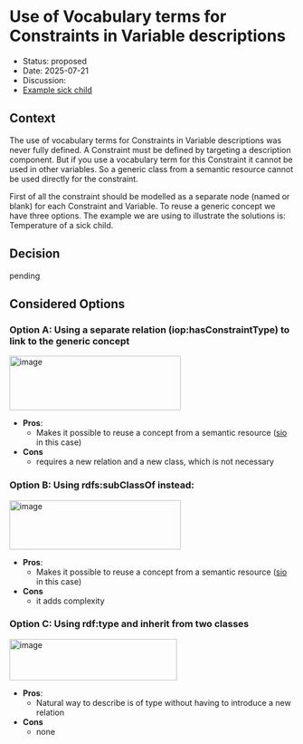# Use of Vocabulary terms for Constraints in Variable descriptions

* Status: proposed
* Date: 2025-07-21
* Discussion:
* [Example sick child](https://github.com/w3c/sdw-sosa-ssn/issues/347#issuecomment-3081992665)

## Context

The use of vocabulary terms for Constraints in Variable descriptions was never fully defined. A Constraint must be defined by targeting a description component. But if you use a vocabulary term for this Constraint it cannot be used in other variables. So a generic class from a semantic resource cannot be used directly for the constraint.

First of all the constraint should be modelled as a separate node (named or blank) for each Constraint and Variable. To reuse a generic concept we have three options. The example we are using to illustrate the solutions is: Temperature of a sick child. 

## Decision

pending

## Considered Options

### Option A: Using a separate relation (iop:hasConstraintType) to link to the generic concept

<img width="303" height="96" alt="image" src="https://github.com/user-attachments/assets/0df6253e-43db-4f09-be65-3d33f331e541" />

* **Pros**:
  * Makes it possible to reuse a concept from a semantic resource ([sio](http://semanticscience.org/resource/SIO_000954) in this case)
* **Cons**
  * requires a new relation and a new class, which is not necessary

### Option B: Using rdfs:subClassOf instead: 

<img width="303" height="87" alt="image" src="https://github.com/user-attachments/assets/72c67fdb-24fd-4e2a-b10d-3ec1a18de86a" />


* **Pros**:
  * Makes it possible to reuse a concept from a semantic resource ([sio](http://semanticscience.org/resource/SIO_000954) in this case)
* **Cons**
  * it adds complexity

### Option C: Using rdf:type and inherit from two classes

<img width="296" height="73" alt="image" src="https://github.com/user-attachments/assets/182ad632-81b3-48d0-8c5d-90aa29ed071b" />


* **Pros**:
  * Natural way to describe is of type without having to introduce a new relation
* **Cons**
  * none



